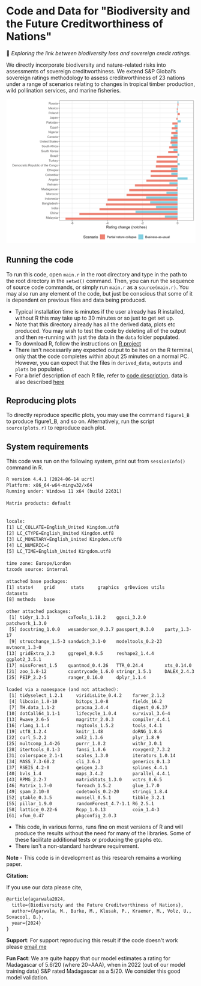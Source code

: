 # Code and Data for "Biodiversity and the Future Creditworthiness of Nations"

🌿 *Exploring the link between biodiversity loss and sovereign credit ratings.*

We directly incorporate biodiversity and nature-related risks into assessments of sovereign creditworthiness. We extend S&P Global’s sovereign ratings methodology to assess creditworthiness of 23 nations under a range of scenarios relating to changes in tropical timber production, wild pollination services, and marine fisheries.

![main result](plots/figure1_B.jpeg)

## Running the code

To run this code, open `main.r` in the root directory and type in the path to the root directory in the `setwd()` command. Then, you can run the sequence of source code commands, or simply run `main.r` as a `source(main.r)`. You may also run any element of the code, but just be conscious that some of it is dependent on previous files and data being produced. 

- Typical installation time is minutes if the user already has R installed, without R this may take up to 30 minutes or so just to get set up.
- Note that this directory already has all the derived data, plots etc produced. You may wish to test the code by deleting all of the output and then re-running with just the data in the `data` folder populated.
- To download R, follow the instructions on [R project]([https://www.r-project.org/])
- There isn't necessarily any expected output to be had on the R terminal, only that the code completes within about 25 minutes on a normal PC. However, you can expect that the files in `derived_data`, `outputs` and `plots` be populated.
- For a brief description of each R file, refer to [code description](src/code_description.md), data is also described [here](data/data_description.md)

## Reproducing plots

To directly reproduce specific plots, you may use the command `figure1_B` to produce figure1_B, and so on. Alternatively, run the script `source(plots.r)` to reproduce each plot.

## System requirements

This code was run on the following system, print out from `sessionInfo()` command in R.

```
R version 4.4.1 (2024-06-14 ucrt)
Platform: x86_64-w64-mingw32/x64
Running under: Windows 11 x64 (build 22631)

Matrix products: default


locale:
[1] LC_COLLATE=English_United Kingdom.utf8 
[2] LC_CTYPE=English_United Kingdom.utf8   
[3] LC_MONETARY=English_United Kingdom.utf8
[4] LC_NUMERIC=C                           
[5] LC_TIME=English_United Kingdom.utf8    

time zone: Europe/London
tzcode source: internal

attached base packages:
[1] stats4    grid      stats     graphics  grDevices utils     datasets 
[8] methods   base     

other attached packages:
 [1] tidyr_1.3.1       caTools_1.18.2    ggsci_3.2.0       patchwork_1.3.0  
 [5] docstring_1.0.0   wesanderson_0.3.7 passport_0.3.0    party_1.3-17     
 [9] strucchange_1.5-3 sandwich_3.1-0    modeltools_0.2-23 mvtnorm_1.3-0    
[13] gridExtra_2.3     ggrepel_0.9.5     reshape2_1.4.4    ggplot2_3.5.1    
[17] missForest_1.5    quantmod_0.4.26   TTR_0.24.4        xts_0.14.0       
[21] zoo_1.8-12        countrycode_1.6.0 stringr_1.5.1     DALEX_2.4.3      
[25] PEIP_2.2-5        ranger_0.16.0     dplyr_1.1.4      

loaded via a namespace (and not attached):
 [1] tidyselect_1.2.1     viridisLite_0.4.2    farver_2.1.2        
 [4] libcoin_1.0-10       bitops_1.0-8         fields_16.2         
 [7] TH.data_1.1-2        pracma_2.4.4         digest_0.6.37       
[10] dotCall64_1.1-1      lifecycle_1.0.4      survival_3.6-4      
[13] Rwave_2.6-5          magrittr_2.0.3       compiler_4.4.1      
[16] rlang_1.1.4          rngtools_1.5.2       tools_4.4.1         
[19] utf8_1.2.4           knitr_1.48           doRNG_1.8.6         
[22] curl_5.2.2           xml2_1.3.6           plyr_1.8.9          
[25] multcomp_1.4-26      purrr_1.0.2          withr_3.0.1         
[28] itertools_0.1-3      fansi_1.0.6          roxygen2_7.3.2      
[31] colorspace_2.1-1     scales_1.3.0         iterators_1.0.14    
[34] MASS_7.3-60.2        cli_3.6.3            generics_0.1.3      
[37] RSEIS_4.2-0          geigen_2.3           splines_4.4.1       
[40] bvls_1.4             maps_3.4.2           parallel_4.4.1      
[43] RPMG_2.2-7           matrixStats_1.3.0    vctrs_0.6.5         
[46] Matrix_1.7-0         foreach_1.5.2        glue_1.7.0          
[49] spam_2.10-0          codetools_0.2-20     stringi_1.8.4       
[52] gtable_0.3.5         munsell_0.5.1        tibble_3.2.1        
[55] pillar_1.9.0         randomForest_4.7-1.1 R6_2.5.1            
[58] lattice_0.22-6       Rcpp_1.0.13          coin_1.4-3          
[61] xfun_0.47            pkgconfig_2.0.3 
```
- This code, in various forms, runs fine on most versions of R and will produce the results without the need for many of the libraries. Some of these facilitate additional tests or producing the graphs etc. 
- There isn't a non-standard hardware requirement.

**Note** - This code is in development as this research remains a working paper. 

**Citation:**

If you use our data please cite,
```
@article{agarwala2024,
  title={Biodiversity and the Future Creditworthiness of Nations},
  author={Agarwala, M., Burke, M., Klusak, P., Kraemer, M., Volz, U., Sovacool, B.},
  year={2024}
}
```

**Support**: For support reproducing this result if the code doesn't work please [email me](mailto:matt.burke@sheffield.ac.uk)

**Fun Fact**: We are quite happy that our model estimates a rating for Madagascar of 5.6/20 (where 20=AAA), when in 2022 (out of our model training data) S&P rated Madagascar as a 5/20. We consider this good model validation.